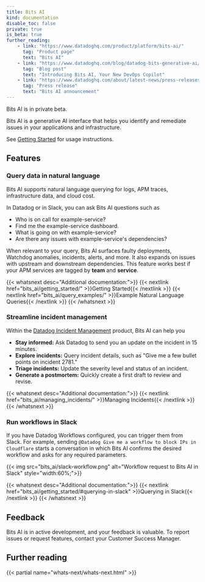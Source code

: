 ```yaml
---
title: Bits AI
kind: documentation
disable_toc: false
private: true
is_beta: true
further_reading:
    - link: "https://www.datadoghq.com/product/platform/bits-ai/"
      tag: "Product page"
      text: "Bits AI"
    - link: "https://www.datadoghq.com/blog/datadog-bits-generative-ai/"
      tag: "Blog post"
      text: "Introducing Bits AI, Your New DevOps Copilot"
    - link: "https://www.datadoghq.com/about/latest-news/press-releases/datadog-announces-bits-an-ai-assistant-to-help-engineers-quickly-resolve-application-issues/"
      tag: "Press release"
      text: "Bits AI announcement"
---
```


<div class="alert alert-info">Bits AI is in private beta.</div>

Bits AI is a generative AI interface that helps you identify and remediate issues in your applications and infrastructure.

See [Getting Started][1] for usage instructions.

## Features

### Query data in natural language

Bits AI supports natural language querying for logs, APM traces, infrastructure data, and cloud cost.

In Datadog or in Slack, you can ask Bits AI questions such as
- Who is on call for example-service?
- Find me the example-service dashboard.
- What is going on with example-service?
- Are there any issues with example-service's dependencies?

When relevant to your query, Bits AI surfaces faulty deployments, Watchdog anomalies, incidents, alerts, and more. It also expands on issues with upstream and downstream dependencies. This feature works best if your APM services are tagged by **team** and **service**.

{{< whatsnext desc="Additional documentation:">}}
    {{< nextlink href="bits_ai/getting_started/" >}}Getting Started{{< /nextlink >}}
    {{< nextlink href="bits_ai/query_examples/" >}}Example Natural Language Queries{{< /nextlink >}}
{{< /whatsnext >}}

### Streamline incident management

Within the [Datadog Incident Management][2] product, Bits AI can help you 

- **Stay informed:** Ask Datadog to send you an update on the incident in 15 minutes.
- **Explore incidents:** Query incident details, such as "Give me a few bullet points on incident 2781."
- **Triage incidents:** Update the severity level and status of an incident.
- **Generate a postmortem:** Quickly create a first draft to review and revise.

{{< whatsnext desc="Additional documentation:">}}
    {{< nextlink href="bits_ai/managing_incidents/" >}}Managing Incidents{{< /nextlink >}}
{{< /whatsnext >}}

### Run workflows in Slack

If you have Datadog Workflows configured, you can trigger them from Slack. For example, sending `@Datadog Give me a workflow to block IPs in Cloudflare` starts a conversation in which Bits AI confirms the desired workflow and asks for any required parameters.

{{< img src="bits_ai/slack-workflow.png" alt="Workflow request to Bits AI in Slack" style="width:60%;">}}

{{< whatsnext desc="Additional documentation:">}}
    {{< nextlink href="bits_ai/getting_started/#querying-in-slack" >}}Querying in Slack{{< /nextlink >}}
{{< /whatsnext >}}

## Feedback

Bits AI is in active development, and your feedback is valuable. To report issues or request features, contact your Customer Success Manager.

[1]: /bits_ai/getting_started/
[2]: https://www.datadoghq.com/product/incident-management/

## Further reading

{{< partial name="whats-next/whats-next.html" >}}